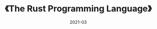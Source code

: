 ---
title: 《The Rust Programming Language》
page: readings
score: 4
comment: Rust 入门教程，讲的十分详细
date: 2021-03
douban: https://book.douban.com/subject/27013197/
tags: 
- Rust
---